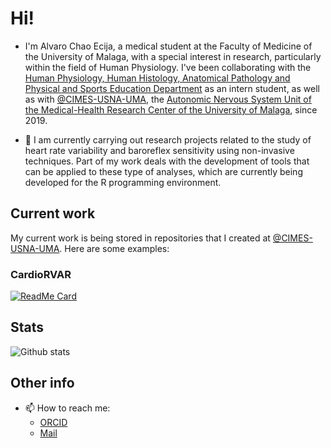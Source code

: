# Hi!

- I'm Alvaro Chao Ecija, a medical student at the Faculty of Medicine of the University of Malaga, with a special interest in research, particularly within the field of Human Physiology. I've been collaborating with the [Human Physiology, Human Histology, Anatomical Pathology and Physical and Sports Education Department](https://www.uma.es/departamento-de-fisiologia-humana-histologia-humana-anatomia-patologia-educion-fisica-y-deportiva/) as an intern student, as well as with [@CIMES-USNA-UMA](https://github.com/CIMES-USNA-UMA), the [Autonomic Nervous System Unit of the Medical-Health Research Center of the University of Malaga](http://cimes-sna.uma.es), since 2019. 

- 🔭 I am currently carrying out research projects related to the study of heart rate variability and baroreflex sensitivity using non-invasive techniques. Part of my work deals with the development of tools that can be applied to these type of analyses, which are currently being developed for the R programming environment.

## Current work

My current work is being stored in repositories that I created at [@CIMES-USNA-UMA](https://github.com/CIMES-USNA-UMA). Here are some examples:

### 

### CardioRVAR
[![ReadMe Card](https://github-readme-stats.vercel.app/api/pin/?username=CIMES-USNA-UMA&repo=CardioRVAR&theme=vision-friendly-dark)](https://github.com/CIMES-USNA-UMA/CardioRVAR)


## Stats

![Github stats](https://github-readme-stats.vercel.app/api?username=alvarochaoecija&theme=highcontrast)

## Other info

<!--   - 💬 Ask me about ...   -->
- 📫 How to reach me: 
   - [ORCID](https://orcid.org/0000-0002-2691-6936)
   - [Mail](mailto:alvaro.rprojects@gmail.com)
<!--   - ⚡ Fun fact: ...      -->

